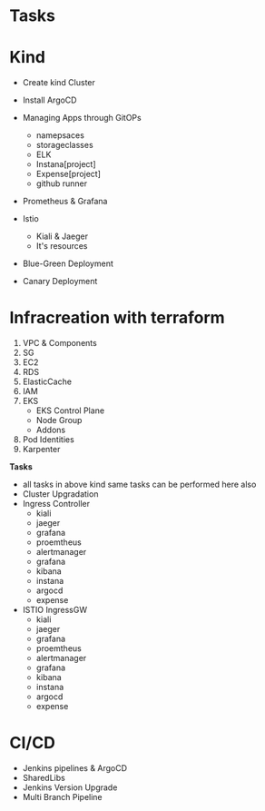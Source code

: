 # Tasks

# Kind
- Create kind Cluster
- Install ArgoCD
- Managing Apps through GitOPs
  - namepsaces
  - storageclasses
  - ELK
  - Instana[project]
  - Expense[project]
  - github runner 
- Prometheus & Grafana
- Istio
  - Kiali & Jaeger
  - It's resources

- Blue-Green Deployment
- Canary Deployment



# Infracreation with terraform
1. VPC & Components
2. SG
3. EC2
4. RDS
5. ElasticCache
6. IAM
7. EKS
   - EKS Control Plane
   - Node Group
   - Addons
8. Pod Identities
9. Karpenter

**Tasks**
- all tasks in above kind same tasks can be performed here also
- Cluster Upgradation
- Ingress Controller
  - kiali
  - jaeger
  - grafana
  - proemtheus
  - alertmanager
  - grafana
  - kibana
  - instana
  - argocd
  - expense
- ISTIO IngressGW
  - kiali
  - jaeger
  - grafana
  - proemtheus
  - alertmanager
  - grafana
  - kibana
  - instana
  - argocd
  - expense


# CI/CD
- Jenkins pipelines & ArgoCD
- SharedLibs
- Jenkins Version Upgrade
- Multi Branch Pipeline
 